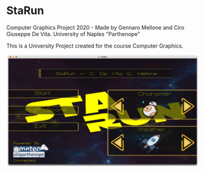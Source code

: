 # StaRun
Computer Graphics Project 2020 - Made by Gennaro Mellone and Ciro Giuseppe De Vita.
University of Naples "Parthenope"

This is a University Project created for the course Computer Graphics.

<img src="images/Menu.png">
